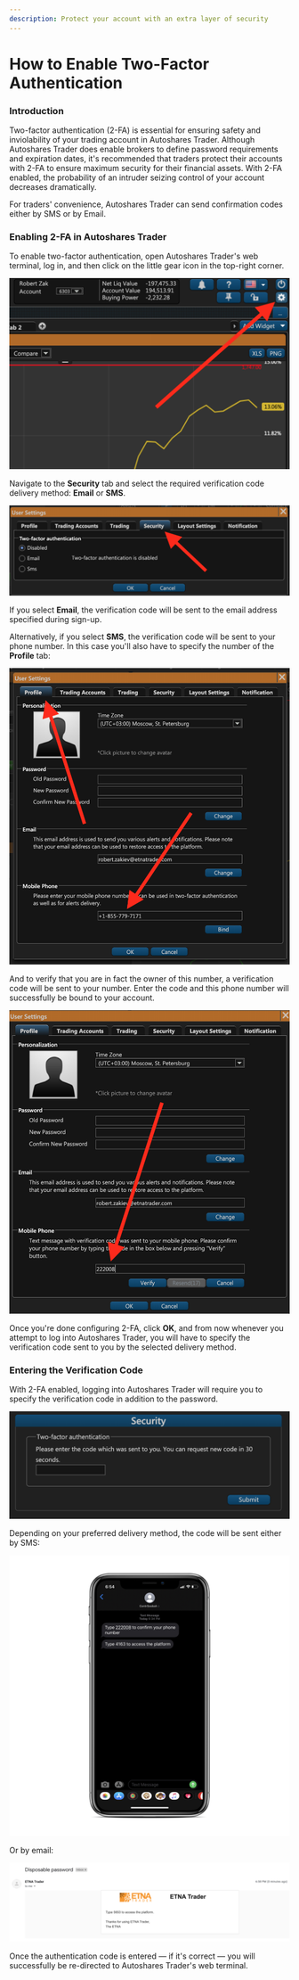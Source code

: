 ```yaml
---
description: Protect your account with an extra layer of security
---
```


# How to Enable Two-Factor Authentication

### Introduction

Two-factor authentication \(2-FA\) is essential for ensuring safety and inviolability of your trading account in Autoshares Trader. Although Autoshares Trader does enable brokers to define password requirements and expiration dates, it's recommended that traders protect their accounts with 2-FA to ensure maximum security for their financial assets. With 2-FA enabled, the probability of an intruder seizing control of your account decreases dramatically. 

For traders' convenience, Autoshares Trader can send confirmation codes either by SMS or by Email.

### Enabling 2-FA in Autoshares Trader

To enable two-factor authentication, open Autoshares Trader's web terminal, log in, and then click on the little gear icon in the top-right corner.

![](../../../.gitbook/assets/screenshot-2019-11-05-at-18.02.07.png)

Navigate to the **Security** tab and select the required verification code delivery method: **Email** or **SMS**.

![](../../../.gitbook/assets/screenshot-2019-11-05-at-18.10.27.png)

If you select **Email**, the verification code will be sent to the email address specified during sign-up. 

Alternatively, if you select **SMS**, the verification code will be sent to your phone number. In this case you'll also have to specify the number of the **Profile** tab:

![](../../../.gitbook/assets/screenshot-2019-11-05-at-18.26.51.png)

And to verify that you are in fact the owner of this number, a verification code will be sent to your number. Enter the code and this phone number will successfully be bound to your account.

![](../../../.gitbook/assets/screenshot-2019-11-05-at-18.34.53.png)

Once you're done configuring 2-FA, click **OK**, and from now whenever you attempt to log into Autoshares Trader, you will have to specify the verification code sent to you by the selected delivery method.

### Entering the Verification Code

With 2-FA enabled, logging into Autoshares Trader will require you to specify the verification code in addition to the password.

![](../../../.gitbook/assets/screenshot-2019-11-05-at-18.48.31.png)

Depending on your preferred delivery method, the code will be sent either by SMS:

![](../../../.gitbook/assets/img_0f34381301ed-1_iphonexspacegrey_portrait.png)

Or by email:

![](../../../.gitbook/assets/screenshot-2019-11-05-at-18.58.31.png)

Once the authentication code is entered — if it's correct — you will successfully be re-directed to Autoshares Trader's web terminal.

